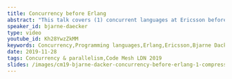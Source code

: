 ```yaml
---
title: Concurrency before Erlang
abstract: "This talk covers (1) concurrent languages at Ericsson before Erlang, (2) imperative concurrent languages Modula, Chill and Ada (the last two large international efforts), (3) start of the Computer Science Lab at Ericsson and experimentation with language paradigms, and (4) the prototyping that led up to Erlang."
speaker_id: bjarne-daecker
type: video
youtube_id: Kh28YwzZkMM
keywords: Concurrency,Programming languages,Erlang,Ericsson,Bjarne Dacker,Modula,Chill,Ada
date: 2019-11-28
tags: Concurrency & parallelism,Code Mesh LDN 2019
slides: /images/cm19-bjarne-dacker-concurrency-before-erlang-1-compressed.pdf
---
```


